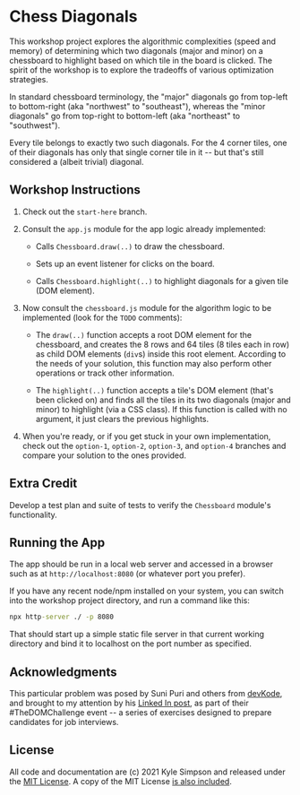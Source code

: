 # Chess Diagonals

This workshop project explores the algorithmic complexities (speed and memory) of determining which two diagonals (major and minor) on a chessboard to highlight based on which tile in the board is clicked. The spirit of the workshop is to explore the tradeoffs of various optimization strategies.

In standard chessboard terminology, the "major" diagonals go from top-left to bottom-right (aka "northwest" to "southeast"), whereas the "minor diagonals" go from top-right to bottom-left (aka "northeast" to "southwest").

Every tile belongs to exactly two such diagonals. For the 4 corner tiles, one of their diagonals has only that single corner tile in it -- but that's still considered a (albeit trivial) diagonal.

## Workshop Instructions

1. Check out the `start-here` branch.

2. Consult the `app.js` module for the app logic already implemented:

    * Calls `Chessboard.draw(..)` to draw the chessboard.

    * Sets up an event listener for clicks on the board.

    * Calls `Chessboard.highlight(..)` to highlight diagonals for a given tile (DOM element).

3. Now consult the `chessboard.js` module for the algorithm logic to be implemented (look for the `TODO` comments):

    * The `draw(..)` function accepts a root DOM element for the chessboard, and creates the 8 rows and 64 tiles (8 tiles each in row) as child DOM elements (`div`s) inside this root element. According to the needs of your solution, this function may also perform other operations or track other information.

    * The `highlight(..)` function accepts a tile's DOM element (that's been clicked on) and finds all the tiles in its two diagonals (major and minor) to highlight (via a CSS class). If this function is called with no argument, it just clears the previous highlights.

4. When you're ready, or if you get stuck in your own implementation, check out the `option-1`, `option-2`, `option-3`, and `option-4` branches and compare your solution to the ones provided.

## Extra Credit

Develop a test plan and suite of tests to verify the `Chessboard` module's functionality.

## Running the App

The app should be run in a local web server and accessed in a browser such as at `http://localhost:8080` (or whatever port you prefer).

If you have any recent node/npm installed on your system, you can switch into the workshop project directory, and run a command like this:

```cmd
npx http-server ./ -p 8080
```

That should start up a simple static file server in that current working directory and bind it to localhost on the port number as specified.

## Acknowledgments

This particular problem was posed by Suni Puri and others from [devKode](https://devkode.io/), and brought to my attention by his [Linked In post](https://www.linkedin.com/posts/sunnypuri_thedomchallenge-javascript-javascriptdeveloper-activity-6843412337437872128-WwfF), as part of their #TheDOMChallenge event -- a series of exercises designed to prepare candidates for job interviews.

## License

All code and documentation are (c) 2021 Kyle Simpson and released under the [MIT License](http://getify.mit-license.org/). A copy of the MIT License [is also included](LICENSE.txt).
